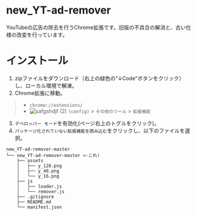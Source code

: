 # new_YT-ad-remover
YouTubeの広告の除去を行うChrome拡張です。旧版の不具合の解消と、古い仕様の改変を行っています。

# インストール
1. zipファイルをダウンロード（右上の緑色の"↓Code"ボタンをクリック）し、ローカル環境で解凍。
2. Chrome拡張に移動。
> * `chrome://extensions/`
> * ![safgshdjf (2)](https://user-images.githubusercontent.com/49482246/84563612-c54c4b80-ad97-11ea-9559-584dcc268f4f.png) `(config)` > `その他のツール` > `拡張機能`
3. `デベロッパー モード`を有効化(ページ右上のトグルをクリック)。
4. `パッケージ化されていない拡張機能を読み込む`をクリックし、以下のファイルを選択。

```
new_YT-ad-remover-master
└── new_YT-ad-remover-master <-これ!
    ├── assets
    │   ├── y_128.png
    │   ├── y_48.png
    │   └── y_16.png
    ├── js
    │   ├── loader.js
    │   └── remover.js
    ├── .gitignore
    ├── README.md
    └── manifest.json
```

